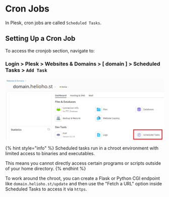 # Cron Jobs

In Plesk, cron jobs are called `Scheduled Tasks`. 

## Setting Up a Cron Job

To access the cronjob section, navigate to:

### Login > Plesk > Websites & Domains > [ domain ] > Scheduled Tasks > `Add Task`

![Plesk Scheduled Tasks](../../.gitbook/assets/plesk-scheduled-tasks.png)

{% hint style="info" %}
Scheduled tasks run in a chroot environment with limited access to binaries and executables.  

This means you cannot directly access certain programs or scripts outside of your home directory.
{% endhint %}

To work around the chroot, you can create a Flask or Python CGI endpoint like `domain.helioho.st/update` and then use the "Fetch a URL" option inside Scheduled Tasks to access it via `https`.